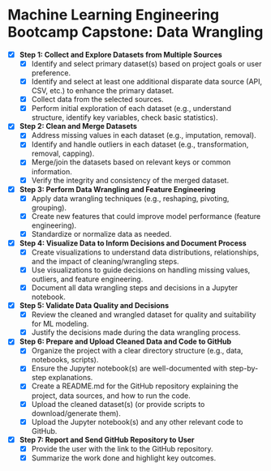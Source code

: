 # Machine Learning Engineering Bootcamp Capstone: Data Wrangling

- [x] **Step 1: Collect and Explore Datasets from Multiple Sources**
  - [x] Identify and select primary dataset(s) based on project goals or user preference.
  - [x] Identify and select at least one additional disparate data source (API, CSV, etc.) to enhance the primary dataset.
  - [x] Collect data from the selected sources.
  - [x] Perform initial exploration of each dataset (e.g., understand structure, identify key variables, check basic statistics).
- [x] **Step 2: Clean and Merge Datasets**
  - [x] Address missing values in each dataset (e.g., imputation, removal).
  - [x] Identify and handle outliers in each dataset (e.g., transformation, removal, capping).
  - [x] Merge/join the datasets based on relevant keys or common information.
  - [x] Verify the integrity and consistency of the merged dataset.
- [x] **Step 3: Perform Data Wrangling and Feature Engineering**
  - [x] Apply data wrangling techniques (e.g., reshaping, pivoting, grouping).
  - [x] Create new features that could improve model performance (feature engineering).
  - [x] Standardize or normalize data as needed.
- [x] **Step 4: Visualize Data to Inform Decisions and Document Process**
  - [x] Create visualizations to understand data distributions, relationships, and the impact of cleaning/wrangling steps.
  - [x] Use visualizations to guide decisions on handling missing values, outliers, and feature engineering.
  - [x] Document all data wrangling steps and decisions in a Jupyter notebook.
- [x] **Step 5: Validate Data Quality and Decisions**
  - [x] Review the cleaned and wrangled dataset for quality and suitability for ML modeling.
  - [x] Justify the decisions made during the data wrangling process.
- [x] **Step 6: Prepare and Upload Cleaned Data and Code to GitHub**
  - [x] Organize the project with a clear directory structure (e.g., data, notebooks, scripts).
  - [x] Ensure the Jupyter notebook(s) are well-documented with step-by-step explanations.
  - [x] Create a README.md for the GitHub repository explaining the project, data sources, and how to run the code.
  - [x] Upload the cleaned dataset(s) (or provide scripts to download/generate them).
  - [x] Upload the Jupyter notebook(s) and any other relevant code to GitHub.
- [x] **Step 7: Report and Send GitHub Repository to User**
  - [x] Provide the user with the link to the GitHub repository.
  - [x] Summarize the work done and highlight key outcomes.